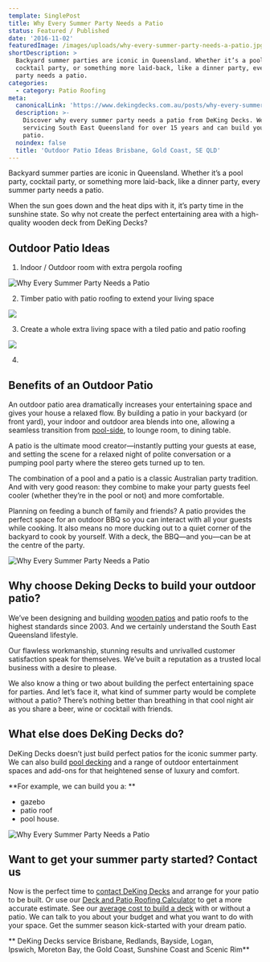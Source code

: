 ```yaml
---
template: SinglePost
title: Why Every Summer Party Needs a Patio
status: Featured / Published
date: '2016-11-02'
featuredImage: /images/uploads/why-every-summer-party-needs-a-patio.jpg
shortDescription: >
  Backyard summer parties are iconic in Queensland. Whether it’s a pool party,
  cocktail party, or something more laid-back, like a dinner party, every summer
  party needs a patio.
categories:
  - category: Patio Roofing
meta:
  canonicalLink: 'https://www.dekingdecks.com.au/posts/why-every-summer-party-needs-a-patio/'
  description: >-
    Discover why every summer party needs a patio from DeKing Decks. We've been
    servicing South East Queensland for over 15 years and can build your dream
    patio.
  noindex: false
  title: 'Outdoor Patio Ideas Brisbane, Gold Coast, SE QLD'
---
```

Backyard summer parties are iconic in Queensland. Whether it’s a pool party, cocktail party, or something more laid-back, like a dinner party, every summer party needs a patio.

When the sun goes down and the heat dips with it, it’s party time in the sunshine state. So why not create the perfect entertaining area with a high-quality wooden deck from DeKing Decks?

## Outdoor Patio Ideas

1. Indoor / Outdoor room with extra pergola roofing

![Why Every Summer Party Needs a Patio](/images/uploads/why-every-summer-party-needs-a-patio.jpg)

2. Timber patio with patio roofing to extend your living space

![](/images/uploads/deking-timber-deck-and-patio-roofing.jpg)

3. Create a whole extra living space with a tiled patio and patio roofing

![](/images/uploads/patios-verandah-carport-outback-gable-04.jpg)

4.













## Benefits of an Outdoor Patio

An outdoor patio area dramatically increases your entertaining space and gives your house a relaxed flow. By building a patio in your backyard (or front yard), your indoor and outdoor area blends into one, allowing a seamless transition from [pool-side](https://www.dekingdecks.com.au/services/pool-decking/), to lounge room, to dining table.

A patio is the ultimate mood creator—instantly putting your guests at ease, and setting the scene for a relaxed night of polite conversation or a pumping pool party where the stereo gets turned up to ten.

The combination of a pool and a patio is a classic Australian party tradition. And with very good reason: they combine to make your party guests feel cooler (whether they’re in the pool or not) and more comfortable.

Planning on feeding a bunch of family and friends? A patio provides the perfect space for an outdoor BBQ so you can interact with all your guests while cooking. It also means no more ducking out to a quiet corner of the backyard to cook by yourself. With a deck, the BBQ—and you—can be at the centre of the party.

![Why Every Summer Party Needs a Patio](/images/uploads/gable-clearspan-04.jpg)

## Why choose Deking Decks to build your outdoor patio?

We’ve been designing and building [wooden patios](https://www.dekingdecks.com.au/services/timber-decks/) and patio roofs to the highest standards since 2003. And we certainly understand the South East Queensland lifestyle.

Our flawless workmanship, stunning results and unrivalled customer satisfaction speak for themselves. We’ve built a reputation as a trusted local business with a desire to please.

We also know a thing or two about building the perfect entertaining space for parties. And let’s face it, what kind of summer party would be complete without a patio? There’s nothing better than breathing in that cool night air as you share a beer, wine or cocktail with friends.

## What else does DeKing Decks do?

DeKing Decks doesn’t just build perfect patios for the iconic summer party. We can also build [pool decking](https://www.dekingdecks.com.au/services/pool-decking/) and a range of outdoor entertainment spaces and add-ons for that heightened sense of luxury and comfort.

**For example, we can build you a:
**

* gazebo
* patio roof
* pool house.

![Why Every Summer Party Needs a Patio](/images/uploads/patio-roofing-options-how-to-choose-the-right-patio-roof-and-why-they’re-always-a-good-option-deking.jpg)

## Want to get your summer party started? Contact us

Now is the perfect time to [contact DeKing Decks](https://www.dekingdecks.com.au/contact/) and arrange for your patio to be built. Or use our [Deck and Patio Roofing Calculator](https://www.dekingdecks.com.au/quote-calculator/) to get a more accurate estimate. See our [average cost to build a deck](https://www.dekingdecks.com.au/posts/patio-installation-cost-timber-patio-and-roofing/) with or without a patio. We can talk to you about your budget and what you want to do with your space. Get the summer season kick-started with your dream patio.

**
DeKing Decks service Brisbane, Redlands, Bayside, Logan, Ipswich, Moreton Bay, the Gold Coast, Sunshine Coast and Scenic Rim**
